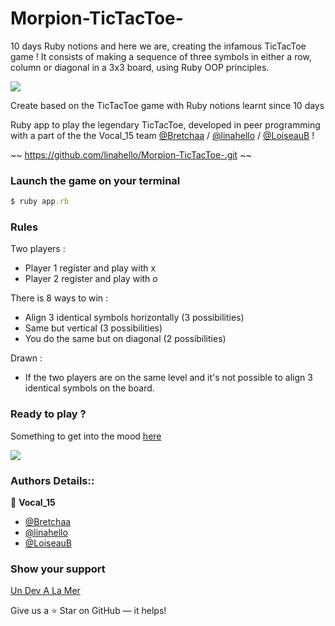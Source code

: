 # Morpion-TicTacToe-

10 days Ruby notions and here we are, creating the infamous TicTacToe game !
It consists of making a sequence of three symbols in either a row, column or diagonal in a 3x3 board, using Ruby OOP principles.


![](https://media.giphy.com/media/Yj97rLWiH29Hi/giphy.gif)

Create based on the TicTacToe game with Ruby notions learnt since 10 days

Ruby app to play the legendary TicTacToe, developed in peer programming 
with a part of the the Vocal_15 team [@Bretchaa](https://github.com/Bretchaa) / [@linahello](https://github.com/linahello) / [@LoiseauB](https://github.com/LoiseauB) !

~~ https://github.com/linahello/Morpion-TicTacToe-.git ~~


### Launch the game on your terminal ###

```ruby
$ ruby app.rb
```

### Rules ###

Two players :
* Player 1 register and play with x
* Player 2 register and play with o

There is 8 ways to win :
* Align 3 identical symbols horizontally (3 possibilities)
* Same but vertical (3 possibilities)
* You do the same but on diagonal (2 possibilities)

Drawn :
* If the two players are on the same level and it's not possible to align 3 identical symbols on the board. 

### Ready to play ?  
Something to get into the mood [here](https://www.youtube.com/watch?v=BdLSJAAF-kc)

![](https://media1.giphy.com/media/vJfWmEboAQS1YXQe6a/giphy.gif?cid=ecf05e47rsbj6990pm08o46xmmpkovfclz71zbezhn8oslls&rid=giphy.gif&ct=g)


### Authors Details::

👤 **Vocal_15**

-   [@Bretchaa](https://github.com/Bretchaa)
-   [@linahello](https://github.com/linahello)
-   [@LoiseauB](https://github.com/LoiseauB)


### Show your support

[Un Dev A La Mer](http://www.devalamer.fr/)

Give us a ⭐ Star on GitHub — it helps!
 
